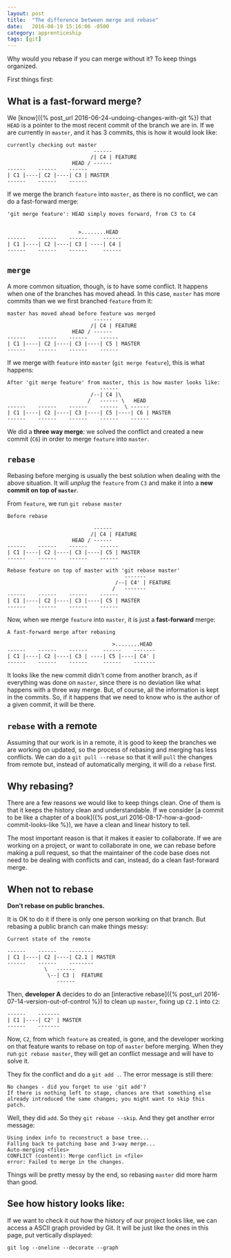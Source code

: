 ```yaml
---
layout: post
title:  "The difference between merge and rebase"
date:   2016-08-19 15:16:06 -0500
category: apprenticeship
tags: [git]
---
```


Why would you rebase if you can merge without it? To keep things organized. <!--more-->

First things first:

## What is a **fast-forward** merge?

We [know]({% post_url 2016-06-24-undoing-changes-with-git %}) that `HEAD` is a pointer to the most recent commit of the branch we are in. If we are currently in `master`, and it has 3 commits, this is how it would look like:

```
currently checking out master
                            ------
                           /| C4 | FEATURE
                     HEAD / ------
------    ------    ------
| C1 |----| C2 |----| C3 | MASTER
------    ------    ------
```

If we merge the branch `feature` into `master`, as there is no conflict, we can do a fast-forward merge:

```
'git merge feature': HEAD simply moves forward, from C3 to C4


                       >........HEAD
------    ------    ------     ------
| C1 |----| C2 |----| C3 | ----| C4 |
------    ------    ------     ------
```

## `merge`

A more common situation, though, is to have some conflict. It happens when one of the branches has moved ahead. In this case, `master` has more commits than we we first branched `feature` from it:

```
master has moved ahead before feature was merged
                            ------
                           /| C4 | FEATURE
                     HEAD / ------
------    ------    ------    ------
| C1 |----| C2 |----| C3 |----| C5 | MASTER
------    ------    ------    ------
```

If we merge with `feature` into `master` (`git merge feature`), this is what happens:

```
After 'git merge feature' from master, this is how master looks like:
                              ------
                           /--| C4 |\
                          /   ------ \   HEAD
------    ------    ------    ------  \ ------
| C1 |----| C2 |----| C3 |----| C5 |----| C6 | MASTER
------    ------    ------    ------    ------
```

We did a **three way merge**: we solved the conflict and created a new commit (`C6`) in order to merge `feature` into `master`.

## `rebase`

Rebasing before merging is usually the best solution when dealing with the above situation. It will *unplug* the `feature` from `C3` and make it into a **new commit on top of `master`**.

From `feature`, we run `git rebase master`

```
Before rebase

                            ------
                           /| C4 | FEATURE
                     HEAD / ------
------    ------    ------    ------
| C1 |----| C2 |----| C3 |----| C5 | MASTER
------    ------    ------    ------

Rebase feature on top of master with 'git rebase master'
                                      -------
                                   /--| C4' | FEATURE
                                  /   -------  
------    ------    ------    ------    
| C1 |----| C2 |----| C3 |----| C5 | MASTER
------    ------    ------    ------
```

Now, when we merge `feature` into `master`, it is just a **fast-forward** merge:

```
A fast-forward merge after rebasing

                                  >........HEAD
------    ------    ------     ------    -------
| C1 |----| C2 |----| C3 | ----| C5 |----| C4' |
------    ------    ------     ------    -------
```

It looks like the new commit didn't come from another branch, as if everything was done on `master`, since there is no deviation like what happens with a three way merge. But, of course, all the information is kept in the commits. So, if it happens that we need to know who is the author of a given commit, it will be there.  

## `rebase` with a remote

Assuming that our work is in a remote, it is good to keep the branches we are working on updated, so the process of rebasing and merging has less conflicts. We can do a `git pull --rebase` so that it will `pull` the changes from remote but, instead of automatically merging, it will do a `rebase` first.

## Why rebasing?

There are a few reasons we would like to keep things clean. One of them is that it keeps the history clean and understandable. If we consider [a commit to be like a chapter of a book]({% post_url 2016-08-17-how-a-good-commit-looks-like %}), we have a clean and linear history to tell.

The most important reason is that it makes it easier to collaborate. If we are working on a project, or want to collaborate in one, we can rebase before making a pull request, so that the maintainer of the code base does not need to be dealing with conflicts and can, instead, do a clean fast-forward merge.

## When not to rebase

**Don't rebase on public branches.**

It is OK to do it if there is only one person working on that branch. But rebasing a public branch can make things messy:

```
Current state of the remote

------    ------    --------
| C1 |----| C2 |----| C2.1 | MASTER
------    ------    --------
            \   ------
             \--| C3 |  FEATURE
                ------
```

Then, **developer A** decides to do an [interactive rebase]({% post_url 2016-07-14-version-out-of-control %}) to clean up `master`, fixing up `C2.1` into `C2`:

```
------    -------
| C1 |----| C2' | MASTER
------    -------

```

Now, `C2`, from which `feature` as created, is gone, and the developer working on that feature wants to rebase on top of `master` before merging. When they run `git rebase master`, they will get an conflict message and will have to solve it.

They fix the conflict and do a `git add .`. The error message is still there:

```
No changes - did you forget to use 'git add'?
If there is nothing left to stage, chances are that something else
already introduced the same changes; you might want to skip this patch.
```

Well, they did `add`. So they `git rebase --skip`. And they get another error message:

```
Using index info to reconstruct a base tree...
Falling back to patching base and 3-way merge...
Auto-merging <files>
CONFLICT (content): Merge conflict in <file>
error: Failed to merge in the changes.
```

Things will be pretty messy by the end, so rebasing `master` did more harm than good.

## See how history looks like:

If we want to check it out how the history of our project looks like, we can access a ASCII graph provided by Git. It will be just like the ones in this page, put vertically displayed:

```shell
git log --oneline --decorate --graph
```

